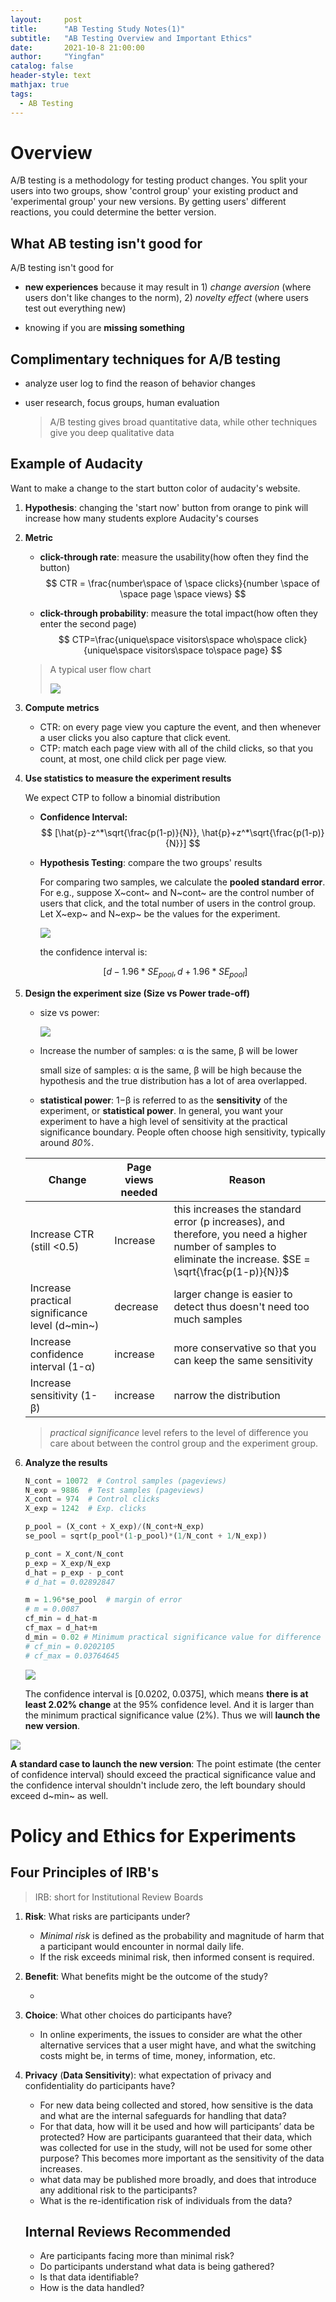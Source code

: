 ```yaml
---
layout:     post
title:      "AB Testing Study Notes(1)"
subtitle:   "AB Testing Overview and Important Ethics"
date:       2021-10-8 21:00:00
author:     "Yingfan"
catalog: false
header-style: text
mathjax: true
tags:
  - AB Testing
---
```


# Overview

A/B testing is a methodology for testing product changes. You split your users into two groups, show 'control group' your existing product and 'experimental group' your new versions. By getting  users' different reactions, you could determine the better version.

## What AB testing isn't good for

A/B testing isn't good for 

- **new experiences** because it may result in 1) *change* *aversion* (where users don't like changes to the norm), 2) *novelty effect* (where users test out everything new)

- knowing if you are **missing something**

## Complimentary techniques for A/B testing

- analyze user log to find the reason of behavior changes

- user research, focus groups, human evaluation

  > A/B testing gives broad quantitative data, while other techniques give you deep qualitative data

## Example of Audacity

Want to make a change to the start button color of audacity's website.

1. **Hypothesis**:  changing the 'start now' button from orange to pink will increase how many students explore Audacity's courses

2. **Metric**

   - **click-through rate**: measure the usability(how often they find the button)
     $$
     CTR = \frac{number\space of \space clicks}{number \space of \space page \space views}
     $$

   - **click-through probability**: measure the total impact(how often they enter the second page)
     $$
     CTP=\frac{unique\space visitors\space who\space click}{unique\space visitors\space to\space page}
     $$

   > A typical user flow chart
   >
   > ![](/img/in-post/post-ab-testing/post-funnel.png)

3. **Compute metrics**

   - CTR: on every page view you capture the event, and then whenever a user clicks you also capture that click event.
   - CTP: match each page view with all of the child clicks, so that you count, at most, one child click per page view.

4. **Use statistics to measure the experiment results**

   We expect CTP to follow a binomial distribution

   - **Confidence Interval:** 
     $$
     [\hat{p}-z^*\sqrt{\frac{p(1-p)}{N}}, \hat{p}+z^*\sqrt{\frac{p(1-p)}{N}}]
     $$

   - **Hypothesis Testing**: compare the two groups' results

     For comparing two samples, we calculate the **pooled standard error**. For e.g., suppose  X~cont~ and N~cont~ are the control number of users that click, and the total number of users in the control group. Let X~exp~ and N~exp~ be the values for the experiment.

     ![](/img/in-post/post-ab-testing/post-hypothesis.png)

     the confidence interval is:

   $$
   [d-1.96*SE_{pool}, d+1.96*SE_{pool}]
   $$

5. **Design the experiment size (Size vs Power trade-off)**

   - size vs power:

     ![](/img/in-post/post-ab-testing/post-experiment-size.png)

   - Increase the number of samples: α is the same, β will be lower

     small size of samples: α is the same, β will be high because the hypothesis and the true distribution has a lot of area overlapped.

   - **statistical power**: 1−β is referred to as the **sensitivity** of the experiment, or **statistical power**. In general, you want your experiment to have a high level of sensitivity at the practical significance boundary. People often choose high sensitivity, typically around *80%*.

   | Change                                         | Page views needed | Reason                                                       |
   | ---------------------------------------------- | ----------------- | ------------------------------------------------------------ |
   | Increase CTR (still <0.5)                      | Increase          | this increases the standard error (p increases), and therefore, you need a higher number of samples to eliminate the increase. $SE = \sqrt{\frac{p(1-p)}{N}}$ |
   | Increase practical significance level (d~min~) | decrease          | larger change is easier to detect thus doesn't need too much samples |
   | Increase confidence interval (1-α)             | increase          | more conservative so that you can keep the same sensitivity  |
   | Increase sensitivity (1-β)                     | increase          | narrow the distribution                                      |

   > *practical significance* level refers to the level of difference you care about between the control group and the experiment group.

6. **Analyze the results**

   ```python
   N_cont = 10072  # Control samples (pageviews)
   N_exp = 9886  # Test samples (pageviews)
   X_cont = 974  # Control clicks
   X_exp = 1242  # Exp. clicks
   
   p_pool = (X_cont + X_exp)/(N_cont+N_exp)
   se_pool = sqrt(p_pool*(1-p_pool)*(1/N_cont + 1/N_exp))
   
   p_cont = X_cont/N_cont
   p_exp = X_exp/N_exp
   d_hat = p_exp - p_cont
   # d_hat = 0.02892847
   
   m = 1.96*se_pool  # margin of error
   # m = 0.0087
   cf_min = d_hat-m
   cf_max = d_hat+m
   d_min = 0.02 # Minimum practical significance value for difference
   # cf_min = 0.0202105
   # cf_max = 0.03764645
   ```

   ![](/img/in-post/post-ab-testing/post-example1.png)

   The confidence interval is [0.0202, 0.0375], which means **there is at least 2.02% change** at the 95% confidence level. And it is larger than the minimum practical significance value (2%). Thus we will **launch the new version**. 

![](/img/in-post/post-ab-testing/post-confi-interval.png)

**A standard case to launch the new version**: The point estimate (the center of confidence interval) should exceed the practical significance value and the confidence interval shouldn't include zero, the left boundary should exceed d~min~ as well. 

# Policy and Ethics for Experiments

## Four Principles of IRB's

> IRB: short for Institutional Review Boards

1. **Risk**: What risks are participants under?

   - *Minimal risk* is defined as the probability and magnitude of harm that a participant would encounter in normal daily life.
   - If the risk exceeds minimal risk, then informed consent is required.

2. **Benefit**: What benefits might be the outcome of the study?

   - 

3. **Choice**: What other choices do participants have?

   - In online experiments, the issues to consider are what the other alternative services that a user might have, and what the switching costs might be, in terms of time, money, information, etc.

4. **Privacy** (**Data Sensitivity**): what expectation of privacy and confidentiality do participants have?

   - For new data being collected and stored, how sensitive is the data and what are the internal safeguards for handling that data?
   - For that data, how will it be used and how will participants’ data be protected? How are participants guaranteed that their data, which was collected for use in the study, will not be used for some other purpose? This becomes more important as the sensitivity of the data increases.
   - what data may be published more broadly, and does that introduce any additional risk to the participants?
   - What is the re-identification risk of individuals from the data?

   ## Internal Reviews Recommended

   - Are participants facing more than minimal risk?
   - Do participants understand what data is being gathered?
   - Is that data identifiable?
   - How is the data handled?